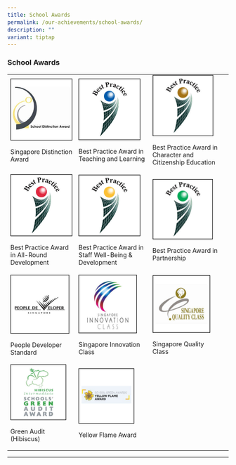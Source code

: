```yaml
---
title: School Awards
permalink: /our-achievements/school-awards/
description: ""
variant: tiptap
---
```

<h3><strong>School Awards</strong></h3><table><tbody><tr><td rowspan="1" colspan="1"><div class="isomer-image-wrapper"><img style="width: 100%;" height="auto" width="100%" alt="School Distinction Award" src="/images/Our Achievements/sch awards 1.jpg"></div><p>Singapore Distinction Award</p></td><td rowspan="1" colspan="1"><div class="isomer-image-wrapper"><img style="width: 91%;" height="auto" width="100%" alt="Best Practice Award" src="/images/Our Achievements/sch awards 2.jpg"></div><p>Best Practice Award in Teaching and Learning</p></td><td rowspan="1" colspan="1"><div class="isomer-image-wrapper"><img style="width: 91%;" height="auto" width="100%" alt="Best Practice" src="/images/Our Achievements/sch awards 3.jpg"></div><p>Best Practice Award in Character and Citizenship Education</p></td><td rowspan="1" colspan="1"><p></p></td></tr><tr><td rowspan="1" colspan="1"><div class="isomer-image-wrapper"><img style="width: 100%;" height="auto" width="100%" alt="Best Practice Award in All-Round Development" src="/images/Our Achievements/sch awards 4.jpg"></div><p>Best Practice Award in All-Round Development</p></td><td rowspan="1" colspan="1"><div class="isomer-image-wrapper"><img style="width: 91%;" height="auto" width="100%" alt="Best Practice Award in Staff Well-Being &amp; Development" src="/images/Our Achievements/sch awards 5.jpg"></div><p>Best Practice Award in Staff Well-Being &amp; Development</p></td><td rowspan="1" colspan="1"><div class="isomer-image-wrapper"><img style="width: 90%;" height="auto" width="100%" alt="Best Practice Award in Partnership" src="/images/Our Achievements/sch awards 6.jpg"></div><p>Best Practice Award in Partnership</p></td><td rowspan="1" colspan="1"><p></p></td></tr><tr><td rowspan="1" colspan="1"><div class="isomer-image-wrapper"><img style="width: 95%;" height="auto" width="100%" alt="People Developer Standard" src="/images/Our Achievements/sch awards 7.jpg"></div><p>People Developer Standard</p></td><td rowspan="1" colspan="1"><div class="isomer-image-wrapper"><img style="width: 86%;" height="auto" width="100%" alt="Singapore Innovation Class" src="/images/Our Achievements/sch awards 8.jpg"></div><p>Singapore Innovation Class</p><p></p><p></p><p></p></td><td rowspan="1" colspan="1"><div class="isomer-image-wrapper"><img style="width: 86%;" height="auto" width="100%" alt="Singapore Quality Class" src="/images/Our Achievements/sch awards 9.jpg"></div><p>Singapore Quality Class</p></td><td rowspan="1" colspan="1"><p></p></td></tr><tr><td rowspan="1" colspan="1"><div class="isomer-image-wrapper"><img style="width: 90%;" height="auto" width="100%" alt="Green Audit (Hibiscus)" src="/images/Our Achievements/sch awards 10.jpg"></div><p>Green Audit (Hibiscus)</p></td><td rowspan="1" colspan="1"><div class="isomer-image-wrapper"><img style="width: 82%;" height="auto" width="100%" alt="Yellow Flame Award" src="/images/Our Achievements/sch awards 11.png"></div><p>Yellow Flame Award</p></td><td rowspan="1" colspan="1"><p></p></td><td rowspan="1" colspan="1"><p></p></td></tr></tbody></table><hr><p></p><p></p>